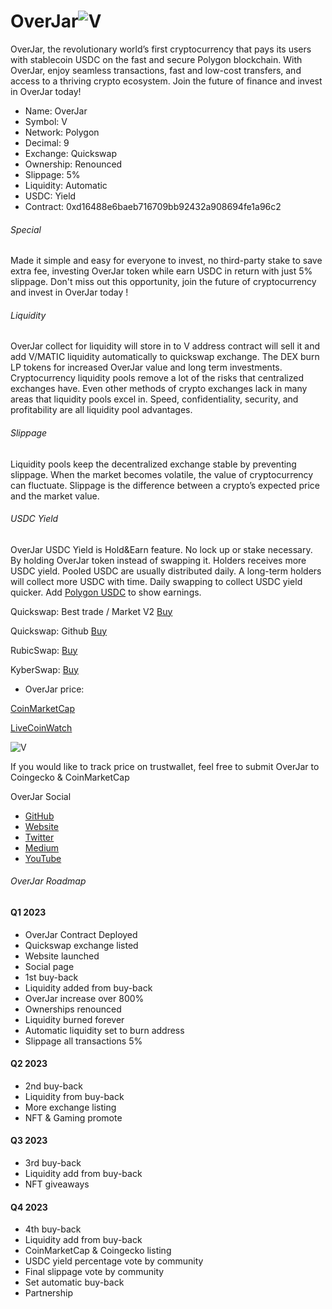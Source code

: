 # OverJar![V](https://raw.githubusercontent.com/OverJar/World/main/overjars.png) 


OverJar, the revolutionary world’s first cryptocurrency that pays its users with stablecoin USDC on the fast and secure Polygon blockchain. With OverJar, enjoy seamless transactions, fast and low-cost transfers, and access to a thriving crypto ecosystem. Join the future of finance and invest in OverJar today!

- Name: OverJar
- Symbol: V
- Network: Polygon
- Decimal: 9
- Exchange: Quickswap
- Ownership: Renounced
- Slippage: 5%
- Liquidity: Automatic
- USDC: Yield
- Contract:
0xd16488e6baeb716709bb92432a908694fe1a96c2

###### Special

Made it simple and easy for everyone to invest, no third-party stake to save extra fee, investing OverJar token while earn USDC in return with just 5% slippage. Don't miss out this opportunity, join the future of cryptocurrency and invest in OverJar today !

###### Liquidity

OverJar collect for liquidity will store in to V address contract will sell it and add V/MATIC liquidity automatically to quickswap exchange. The DEX burn LP tokens for increased OverJar value and long term investments. Cryptocurrency liquidity pools remove a lot of the risks that centralized exchanges have. Even other methods of crypto exchanges lack in many areas that liquidity pools excel in. Speed, confidentiality, security, and profitability are all liquidity pool advantages.


###### Slippage

Liquidity pools keep the decentralized exchange stable by preventing slippage. When the market becomes volatile, the value of cryptocurrency can fluctuate. Slippage is the difference between a crypto’s expected price and the market value.


###### USDC Yield

OverJar USDC Yield is Hold&Earn feature. No lock up or stake necessary. By holding OverJar token instead of swapping it. Holders receives more USDC yield. Pooled USDC are usually distributed daily. A long-term holders will collect more USDC with time. Daily swapping to collect USDC yield quicker. Add [Polygon USDC](https://polygonscan.com/token/0x2791bca1f2de4661ed88a30c99a7a9449aa84174) to show earnings.


Quickswap: Best trade / Market V2
[Buy](https://quickswap.exchange/#/swap?inputCurrency=0xd16488e6baeb716709bb92432a908694fe1a96c2)

Quickswap: Github
[Buy](https://overjar.github.io/World/buyOverJar.html)

RubicSwap:
[Buy](https://overjar.github.io/World/buy.html)

KyberSwap:
[Buy](https://kyberswap.com/swap/polygon?referral=0xD05454897D3C160321F73A7D80CCb2dEf5fA2584&fee_bip=10&inputCurrency=MATIC&outputCurrency=0xd16488E6baEb716709BB92432a908694fe1a96c2
)


- OverJar price: 


[CoinMarketCap](https://coinmarketcap.com/dexscan/polygon/0x156910CD6a08c0D521A3Fe7f9A6C2Cc5Aa4152d0)

[LiveCoinWatch](https://www.livecoinwatch.com/price/OverJar-___V)

![V](https://raw.githubusercontent.com/OverJar/USDC/main/OverJar-Chart.png) 


If you would like to track price on trustwallet, feel free to submit OverJar to Coingecko & CoinMarketCap

OverJar Social

- [GitHub](https://github.com/OverJar/World)
- [Website](https://overjar.xyz/)
- [Twitter](https://twitter.com/OverJarV)
- [Medium](https://overjartoken.medium.com/)
- [YouTube](https://youtube.com/@OverJarV/)


###### OverJar Roadmap

#### Q1 2023

- OverJar Contract Deployed
- Quickswap exchange listed
- Website launched
- Social page
- 1st buy-back 
- Liquidity added from buy-back
- OverJar increase over 800%
- Ownerships renounced
- Liquidity burned forever
- Automatic liquidity set to burn address
- Slippage all transactions 5%


#### Q2 2023

- 2nd buy-back 
- Liquidity from buy-back
- More exchange listing
- NFT & Gaming promote

#### Q3 2023

- 3rd buy-back
- Liquidity add from buy-back
- NFT giveaways

#### Q4 2023

- 4th buy-back
- Liquidity add from buy-back
- CoinMarketCap & Coingecko listing
- USDC yield percentage vote by community
- Final slippage vote by community
- Set automatic buy-back
- Partnership


